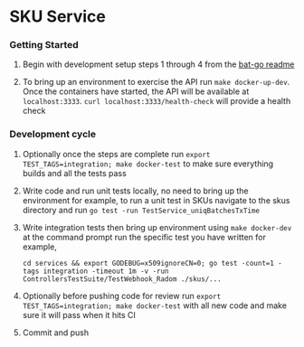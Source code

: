 
# SKU Service

### Getting Started

1. Begin with development setup steps 1 through 4 from the [bat-go readme](https://github.com/brave-intl/bat-go/blob/master/README.md)

2. To bring up an environment to exercise the API run `make docker-up-dev`. Once the containers have started, the API will be available at `localhost:3333`. `curl localhost:3333/health-check` will provide a health check


### Development cycle

1. Optionally once the steps are complete run `export TEST_TAGS=integration; make docker-test` to make sure everything builds and all the tests pass

2. Write code and run unit tests locally, no need to bring up the environment for example, to run a unit test in SKUs navigate to the skus directory and run `go test -run TestService_uniqBatchesTxTime`

3. Write integration tests then bring up environment using `make docker-dev` at the command prompt run the specific test you have written for example,

    ```
    cd services && export GODEBUG=x509ignoreCN=0; go test -count=1 -tags integration -timeout 1m -v -run ControllersTestSuite/TestWebhook_Radom ./skus/...
    ```

4. Optionally before pushing code for review run `export TEST_TAGS=integration; make docker-test` with all new code and make sure it will pass when it hits CI

5. Commit and push
